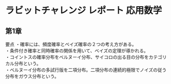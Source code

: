 # ラビットチャレンジ レポート 応用数学
## 第1章
要点
・確率には、頻度確率とベイズ確率の２つの考え方がある。  
・条件付き確率と同時確率の関係を用いて、ベイズの定理が導かれる。  
・コイントスの確率分布をベルヌーイ分布、サイコロの出る目の分布をカテゴリカル分布という。  
・ベルヌーイ分布の多試行版を二項分布。二項分布の連続的極限でノイズの従う分布をガウス分布という。  
